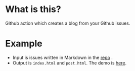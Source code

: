 # What is this?

Github action which creates a blog from your Github issues.

# Example

* Input is issues written in Markdown in the [repo](https://github.com/narutaro/blog-from-github-issues/issues) .
* Output is `index.html` and `post.html`. The demo is [here](https://narutaro.github.io/blog-from-github-issues/). 



